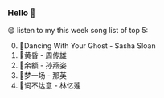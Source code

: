 ### Hello 👋

😄 listen to my this week song list of top 5:

0. 🌈Dancing With Your Ghost - Sasha Sloan
1. 🌈黄昏 - 周传雄
2. 🌈余额 - 孙燕姿
3. 🌈梦一场 - 那英
4. 🌈词不达意 - 林忆莲

